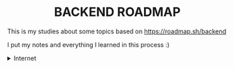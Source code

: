 
<h1 align="center"> BACKEND ROADMAP </h1>

This is my studies about some topics based on https://roadmap.sh/backend

I put my notes and everything I learned in this process :)

<details> 
<summary>Internet</summary> 
	<ul>
			<li>How does the internet work?</li>
	</ul
</details>

<details> 
<summary>Git</summary> 
	<ul>
			
	</ul
</details>

<summary>SQL</summary> 
	<ul>
			
	</ul
</details>

